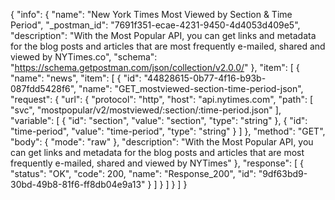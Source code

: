 {
  "info": {
    "name": "New York Times Most Viewed by Section & Time Period",
    "_postman_id": "7691f351-ecae-4231-9450-4d4053d409e5",
    "description": "With the Most Popular API, you can get links and metadata for the blog posts and articles that are most frequently e-mailed, shared and viewed by NYTimes.co",
    "schema": "https://schema.getpostman.com/json/collection/v2.0.0/"
  },
  "item": [
    {
      "name": "news",
      "item": [
        {
          "id": "44828615-0b77-4f16-b93b-087fdd5428f6",
          "name": "GET_mostviewed-section-time-period-json",
          "request": {
            "url": {
              "protocol": "http",
              "host": "api.nytimes.com",
              "path": [
                "svc",
                "mostpopular/v2/mostviewed/:section/:time-period.json"
              ],
              "variable": [
                {
                  "id": "section",
                  "value": "section",
                  "type": "string"
                },
                {
                  "id": "time-period",
                  "value": "time-period",
                  "type": "string"
                }
              ]
            },
            "method": "GET",
            "body": {
              "mode": "raw"
            },
            "description": "With the Most Popular API, you can get links and metadata for the blog posts and articles that are most frequently e-mailed, shared and viewed by NYTimes"
          },
          "response": [
            {
              "status": "OK",
              "code": 200,
              "name": "Response_200",
              "id": "9df63bd9-30bd-49b8-81f6-ff8db04e9a13"
            }
          ]
        }
      ]
    }
  ]
}